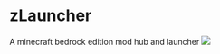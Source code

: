 # zLauncher
A minecraft bedrock edition mod hub and launcher
<img src="https://media.discordapp.net/attachments/1097875134494298224/1107372031361687642/image.png">
